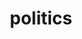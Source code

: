 ---
title: politics
custom_css: blog.css
layout: landing
description: Everyone's favorite subject
include_search: true
include_excerpts: true
include_number_of_words: true
include_categories: false
---
